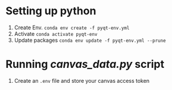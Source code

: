 # Setting up python 
1. Create Env. `conda env create -f pyqt-env.yml` 
2. Activate `conda activate pyqt-env` 
3. Update packages `conda env update -f pyqt-env.yml --prune`

# Running *canvas_data.py* script
1. Create an `.env` file and store your canvas access token
